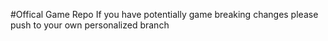 #Offical Game Repo
If you have potentially game breaking changes please push to your own personalized branch